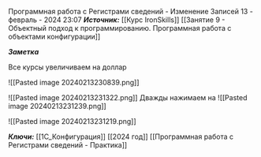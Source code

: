 
Программная работа с Регистрами сведений - Изменение Записей
 13 - февраль - 2024  23:07 
***Источник:***  [[Курс IronSkills]] [[Занятие 9 - Объектный подход к программированию. Программная работа с объектами конфигурации]]

***Заметка*** 

Все курсы увеличиваем на доллар

![[Pasted image 20240213230839.png]]

![[Pasted image 20240213231322.png]]
Дважды нажимаем на 
![[Pasted image 20240213231239.png]]

![[Pasted image 20240213231219.png]]

***Ключи:*** [[1С_Конфигурация]] [[2024 год]]  [[Программная работа с Регистрами сведений - Практика]]